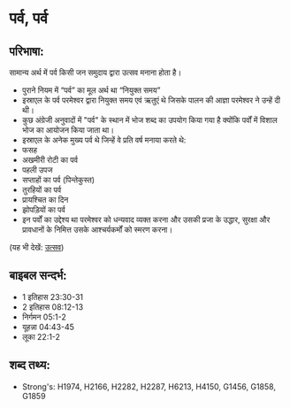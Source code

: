 # पर्व, पर्व #

## परिभाषा: ##

सामान्य अर्थ में पर्व किसी जन समुदाय द्वारा उत्सव मनाना होता है।

* पुराने नियम में “पर्व” का मूल अर्थ था “नियुक्त समय”
* इस्राएल के पर्व परमेश्वर द्वारा नियुक्त समय एवं ऋतुएं थे जिसके पालन की आज्ञा परमेश्वर ने उन्हें दी थी।
* कुछ अंग्रेजी अनुवादों में "पर्व" के स्थान में भोज शब्द का उपयोग किया गया है क्योंकि पर्वों में विशाल भोज का आयोजन किया जाता था।
* इस्राएल के अनेक मुख्य पर्व थे जिन्हें वे प्रति वर्ष मनाया करते थे:
* फसह
* अखमीरी रोटी का पर्व
* पहली उपज
* सप्ताहों का पर्व (पिन्तेकुस्त)
* तुरहियों का पर्व
* प्रायश्चित का दिन
* झोपड़ियों का पर्व
* इन पर्वों का उद्देश्य था परमेश्वर को धन्यवाद व्यक्त करना और उसकी प्रजा के उद्धार, सुरक्षा और प्रावधानों के निमित्त उसके आश्चर्यकर्मों को स्मरण करना।

(यह भी देखें: [उत्सव](../feast.md))

## बाइबल सन्दर्भ: ##

* 1 इतिहास 23:30-31
* 2 इतिहास 08:12-13
* निर्गमन 05:1-2
* यूहन्ना 04:43-45
* लूका 22:1-2

## शब्द तथ्य: ##

* Strong's: H1974, H2166, H2282, H2287, H6213, H4150, G1456, G1858, G1859
